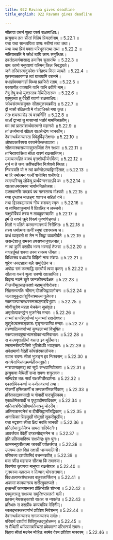 ```yaml
---
title: 022 Ravana gives deadline
title_english: 022 Ravana gives deadline

---
```

<div class="audioEmbed"  caption="श्रीराम-हरिसीताराममूर्ति-घनपाठिभ्यां वचनम्" src="https://archive.org/download/Ramayana-recitation-Sriram-harisItArAmamUrti-Ghanapaati-v2/Kanda_5/Kanda_5_SK-022-Ravana_gives_deadline.mp3"></div>

  
सीताया वचनं श्रुत्वा परुषं राक्षसाधिपः।  
प्रत्युवाच ततः सीतां विप्रियं प्रियदर्शनाम् ॥ 5.22.1 ॥   
यथा यथा सान्त्वयिता वश्यः स्त्रीणां तथा तथा।  
यथा यथा प्रियं वक्ता परिभूतस्तथा तथा ॥ 5.22.2 ॥   
सन्नियच्छति मे क्रोधं त्वयि कामः समुत्थितः।  
द्रवतोऽमार्गमासाद्य हयानिव सुसारथिः ॥ 5.22.3 ॥   
वामः कामो मनुष्याणां यस्मिन् किल निबद्ध्यते।  
जने तस्मिंस्त्वनुक्रोशः स्नेहश्च किल जायते ॥ 5.22.4 ॥   
एतस्मात्कारणान्न त्वां घातयामि वरानने।  
वधार्हामवमानार्हां मिथ्या प्रव्रजिते रताम् ॥ 5.22.5 ॥   
परुषाणीह वाक्यानि यानि यानि ब्रवीषि माम्।  
तेषु तेषु वधो युक्तस्तव मैथिलिदारुणः ॥ 5.22.6 ॥   
एवमुक्त्वा तु वैदेहीं रावणो राक्षसाधिपः।  
क्रोधसंरम्भसंयुक्तः सीतामुत्तरमब्रवीत् ॥ 5.22.7 ॥   
द्वौ मासौ रक्षितव्यौ मे योऽवधिस्ते मया कृतः।  
ततः शयनमारोह त्वं वरवर्णिनि ॥ 5.22.8 ॥   
ऊर्ध्वं द्वाभ्यां तु मासाभ्यां भर्तारं मामनिच्छतीम्।  
मम त्वां प्रातराशार्थमारभन्ते महानसे ॥ 5.22.9 ॥   
तां तर्ज्यमानां संप्रेक्ष्य राक्षसेन्द्रेण जानकीम्।  
देवगन्धर्वकन्यास्ता विषेदुर्विकृतेक्षणाः ॥ 5.22.10 ॥   
ओष्ठप्रकारैरपरा वक्त्रनेत्रैस्तथाऽपराः।  
सीतामाश्वासयामासुस्तर्जितां तेन रक्षसा ॥ 5.22.11 ॥   
ताभिराश्वासिता सीता रावणं राक्षसाधिपम्।  
उवाचात्महितं वाक्यं वृत्तशौष्डीर्यगर्वितम् ॥ 5.22.12 ॥   
नूनं न ते जनः कश्चिदस्ति निःश्रेयसे स्थितः।  
निवारयति यो न त्वां कर्मणोऽस्याद्विगर्हितात् ॥ 5.22.13 ॥   
मां हि धर्मात्मनः पत्नीं शचीमिव शचीपतेः।  
त्वदन्यस्त्रिषु लोकेषु प्रार्थयेन्मनसाऽपि कः ॥ 5.22.14 ॥   
राक्षसाधमरामस्य भार्याममिततेजसः।  
उक्तवानसि यच्छापं क्व गतस्तस्य मोक्ष्यसे ॥ 5.22.15 ॥   
यथा दृप्तश्च मातङ्गः शशश्च सहितो वने।  
तथा द्विरदवद्रामस्त्वं नीच शशवत् स्मृतः ॥ 5.22.16 ॥   
स त्वमिक्ष्वाकुनाथं वै क्षिपन्निह न लज्जसे।  
चक्षुषोर्विषयं तस्य न तावदुपगच्छसि ॥ 5.22.17 ॥   
इमे ते नयने क्रूरे विरूपे कृष्णपिङ्गले।  
क्षितौ न पतिते कस्मान्मामनार्य निरीक्षितः ॥ 5.22.18 ॥   
तस्य धर्मात्मनः पत्नीं स्नुषां दशरथस्य च।  
कथं व्याहरतो मां तेन न जिह्वा व्यवशीर्यते ॥ 5.22.19 ॥   
असन्देशात्तु रामस्य तपसश्चानुपालनात्।  
न त्वां कुर्मि दशग्रीव भस्म भस्मार्ह तेजसा ॥ 5.22.20 ॥   
नापहर्तुमहं शक्या तस्य रामस्य धीमतः।  
विधिस्तव वधार्थाय विहितो नात्र संशयः ॥ 5.22.21 ॥   
शूरेण धनदभ्रात्रा बलैः समुदितेन च।  
अपोह्य रामं कस्माद्धि दारचौर्यं त्वया कृतम् ॥ 5.22.22 ॥   
सीताया वचनं श्रुत्वा रावणो राक्षसाधिपः।  
विवृत्य नयने क्रूरे जानकीमन्ववैक्षत ॥ 5.22.23 ॥   
नीलजीमूतसङ्काशो महाभुजशिरोधरः।  
सिंहसत्त्वगतिः श्रीमान् दीप्तजिह्वाग्रलोचनः ॥ 5.22.24 ॥   
चलाग्रमुकुटप्रांशुश्चित्रमाल्यानुलेपनः।  
रक्तमाल्याम्बरधरस्तप्ताङ्गदविभूषणः ॥ 5.22.25 ॥   
श्रोणीसूत्रेण महता मेचकेन सुसंवृतः।  
अमृतोत्पादनद्धेन भुजगेनेव मन्दरः ॥ 5.22.26 ॥   
ताभ्यां स परिपूर्णाभ्यां भुजाभ्यां राक्षसेश्वरः।  
शुशुभेऽचलसङ्काशः श्रृङ्गाभ्यामिव मन्दरः ॥ 5.22.27 ॥   
तरुणादित्यवर्णाभ्यां कुण्डलाभ्यां विभूषितः।  
रक्तपल्लवपुष्पाभ्यामशोकाभ्यामिवाचलः ॥ 5.22.28 ॥   
स कल्पवृक्षप्रतिमो वसन्त इव मूर्तिमान्।  
श्मशानचैत्यप्रितिमो भूषितोऽपि भयङ्करः ॥ 5.22.29 ॥   
अवेक्षमाणो वैदेहीं कोपसंरक्तलोचनः।  
उवाच रावणः सीतां भुजङ्ग इव निःश्वसन् ॥ 5.22.30 ॥   
अनयेनाभिसंपन्नमर्थहीनमनुव्रते।  
नाशयाम्यहमद्य त्वां सूर्यः सन्ध्यामिवौजसा ॥ 5.22.31 ॥   
इत्युक्त्वा मैथिलीं राजा रावणः शत्रुरावणः।  
सन्दिदेश ततः सर्वां राक्षसीर्घोरदर्शनाः ॥ 5.22.32 ॥   
एकाक्षीमेककर्णां च कर्णप्रावराणां तथा।  
गोकर्णीं हस्तिकर्णीं च लम्बकर्णीमकर्णिकाम् ॥ 5.22.33 ॥   
हस्तिपाद्यश्वपाद्यौ च गोपादीं पादचूलिकाम्।  
एकाक्षीमेकपादीं च पृथुपादीमपादिकाम् ॥ 5.22.34 ॥   
अतिमात्रशिरोग्रीवामतिमात्रकुचोदरीम्।  
अतिमात्रास्यनेत्रं च दीर्घजिह्वामजिह्विकाम् ॥ 5.22.35 ॥   
अनासिकां सिंहमुखीं गोमुखीं सूकरीमुखीम्।  
यथा मद्वशगा सीता क्षिप्रं भवति जानकी ॥ 5.22.36 ॥   
प्रतिलोमानुलोमैश्च सामदानादिभेदनैः।  
आवर्जयत वैदेहीं दण्डस्योद्यमनेन च ॥ 5.22.37 ॥   
इति प्रतिसमादिश्य राक्षसेन्द्रः पुनः पुनः।  
काममन्युपरीतात्मा जारकीं पर्यतर्जयत् ॥ 5.22.38 ॥   
उपगम्य ततः क्षिप्रं राक्षसी धान्यमालिनी।  
परिष्वज्य दशग्रीवमिदं वचनमब्रवीत् ॥ 5.22.39 ॥   
मया क्रीड महाराज सीतया किं तवानया।  
विवर्णया कृपणया मानुष्या राक्षसेश्वर ॥ 5.22.40 ॥   
नूनमस्या महाराज न दिव्यान् भोगसत्तमान्।  
विदधात्यमरश्रेष्ठस्तव बाहुबलार्जितान् ॥ 5.22.41 ॥   
अकामां कामयानस्य शरीरमुपतप्यते।  
इच्छन्तीं कामयानस्य प्रीतिर्भवति शोभना ॥ 5.22.42 ॥   
एवमुक्तस्तु राक्षस्या समुत्क्षिप्तस्ततो बली।  
प्रहसन् मेघसङ्काशो राक्षसः स न्यवर्तत ॥ 5.22.43 ॥   
प्रस्थितः स दशग्रीवः कम्पयन्निव मेदिनीम्।  
ज्वलद्भास्करवर्णाभं प्रविवेश निवेशनम् ॥ 5.22.44 ॥   
देवगन्धर्वकन्याश्च नागकन्याश्च सर्वतः।  
परिवार्य दशग्रीवं विविशुस्तद्गृहोत्तमम् ॥ 5.22.45 ॥   
स मैथिलीं धर्मपरामवस्थितां प्रवेपमानां परिभर्त्स्य रावणः।  
विहाय सीतां मदनेन मोहितः स्वमेव वेश्म प्रविवेश भास्वरम् ॥ 5.22.46 ॥   